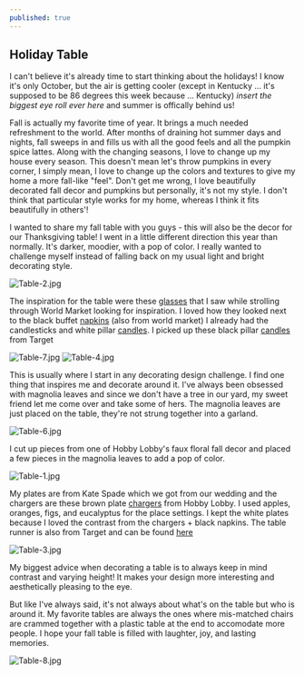 ```yaml
---
published: true
---
```

## Holiday Table

I can't believe it's already time to start thinking about the holidays! I know it's only October, but the air is getting cooler (except in Kentucky ... it's supposed to be 86 degrees this week because ... Kentucky) *insert the biggest eye roll ever here* and summer is offically behind us! 

Fall is actually my favorite time of year. It brings a much needed refreshment to the world. After months of draining hot summer days and nights, fall sweeps in and fills us with all the good feels and all the pumpkin spice lattes. Along with the changing seasons, I love to change up my house every season. This doesn't mean let's throw pumpkins in every corner, I simply mean, I love to change up the colors and textures to give my home a more fall-like "feel". Don't get me wrong, I love beautifully decorated fall decor and pumpkins but personally, it's not my style. I don't think that particular style works for my home, whereas I think it fits beautifully in others'! 

I wanted to share my fall table with you guys - this will also be the decor for our Thanksgiving table! I went in a little different direction this year than normally. It's darker, moodier, with a pop of color. I really wanted to challenge myself instead of falling back on my usual light and bright decorating style.

![Table-2.jpg]({{site.baseurl}}/_posts/Table-2.jpg)


The inspiration for the table were these [glasses](https://www.worldmarket.com/product/copper-omber-rim-drinkware-collection.do?sortby=ourPicks&from=fn) that I saw while strolling through World Market looking for inspiration. I loved how they looked next to the black buffet [napkins](https://www.worldmarket.com/product/black-buffet-napkins%2C-set-of-6.do?sortby=ourPicks&from=Search) (also from world market) I already had the candlesticks and white pillar [candles](https://www.target.com/p/pillar-candle-sugared-birch-hearth-hand-153-with-magnolia/-/A-52991731). I picked up these black pillar [candles](https://www.target.com/p/pillar-candle-3-x6-cedar-magnolia-hearth-hand-153-with-magnolia/-/A-52588206?ref=tgt_adv_XS000000&AFID=google_pla_df&CPNG=PLA_Home+Decor+Shopping_Priority+Brands&adgroup=SC_Hearth&Hand&LID=700000001170770pgs&network=g&device=c&location=9052921&gclid=Cj0KCQjwi8fdBRCVARIsAEkDvnJ8HF3LgsDQCH3mQcN2p3OxgH3TmzCC36YXRqRmIWCe6brQ0jusSqIaAsbBEALw_wcB&gclsrc=aw.ds) from Target 

![Table-7.jpg]({{site.baseurl}}/_posts/Table-7.jpg)
![Table-4.jpg]({{site.baseurl}}/_posts/Table-4.jpg)

This is usually where I start in any decorating design challenge. I find one thing that inspires me and decorate around it. I've always been obsessed with magnolia leaves and since we don't have a tree in our yard, my sweet friend let me come over and take some of hers. The magnolia leaves are just placed on the table, they're not strung together into a garland. 

![Table-6.jpg]({{site.baseurl}}/_posts/Table-6.jpg)

I cut up pieces from one of Hobby Lobby's faux floral fall decor and placed a few pieces in the magnolia leaves to add a pop of color. 

![Table-1.jpg]({{site.baseurl}}/_posts/Table-1.jpg)

My plates are from Kate Spade which we got from our wedding and the chargers are these brown plate [chargers](https://www.hobbylobby.com/search/?text=brown+plate+charger&quickview=40880) from Hobby Lobby. I used apples, oranges, figs, and eucalyptus for the place settings. I kept the white plates because I loved the contrast from the chargers + black napkins. The table runner is also from Target and can be found [here](https://www.target.com/p/gray-table-runner-threshold-153/-/A-52333720)

![Table-3.jpg]({{site.baseurl}}/_posts/Table-3.jpg)

My biggest advice when decorating a table is to always keep in mind contrast and varying height! It makes your design more interesting and aesthetically pleasing to the eye.

But like I've always said, it's not always about what's on the table but who is around it. My favorite tables are always the ones where mis-matched chairs are crammed together with a plastic table at the end to accomodate more people. I hope your fall table is filled with laughter, joy, and lasting memories. 

![Table-8.jpg]({{site.baseurl}}/_posts/Table-8.jpg)

